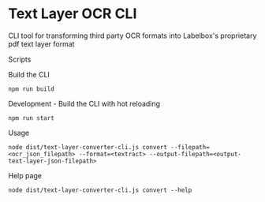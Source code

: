 # Text Layer OCR CLI
CLI tool for transforming third party OCR formats into Labelbox's proprietary pdf text layer format

Scripts

Build the CLI
```
npm run build
```

Development - Build the CLI with hot reloading
```
npm run start
```

Usage
```
node dist/text-layer-converter-cli.js convert --filepath=<ocr_json_filepath> --format=<textract> --output-filepath=<output-text-layer-json-filepath>
```

Help page
```
node dist/text-layer-converter-cli.js convert --help
```
